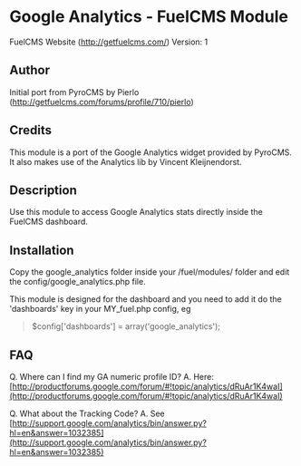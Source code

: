 # Google Analytics - FuelCMS Module

FuelCMS Website (http://getfuelcms.com/)
Version: 1

## Author
Initial port from PyroCMS by Pierlo (http://getfuelcms.com/forums/profile/710/pierlo)

## Credits
This module is a port of the Google Analytics widget provided by PyroCMS. 
It also makes use of the Analytics lib by Vincent Kleijnendorst.

## Description
Use this module to access Google Analytics stats directly inside the FuelCMS dashboard.

## Installation
Copy the google_analytics folder inside your /fuel/modules/ folder and edit the config/google_analytics.php file.

This module is designed for the dashboard and you need to add it do the 'dashboards' key in your MY_fuel.php config, eg

> $config['dashboards'] = array('google_analytics');



## FAQ
Q. Where can I find my GA numeric profile ID?
A. Here: [http://productforums.google.com/forum/#!topic/analytics/dRuAr1K4waI](http://productforums.google.com/forum/#!topic/analytics/dRuAr1K4waI)

Q. What about the Tracking Code?
A. See [http://support.google.com/analytics/bin/answer.py?hl=en&answer=1032385](http://support.google.com/analytics/bin/answer.py?hl=en&answer=1032385)
